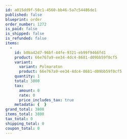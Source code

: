 ```yaml
---
id: a015dd9f-50c1-4560-bb46-5a7c54486de1
published: false
blueprint: order
order_number: 1272
is_paid: false
is_shipped: false
is_refunded: false
items:
  -
    id: b0ba42d7-96bf-44fe-9321-eb99f9466fd1
    product: 66e767a9-ee34-4dc4-8681-d09bb59f0cf5
    variant:
      variant: Polmaraton
      product: 66e767a9-ee34-4dc4-8681-d09bb59f0cf5
    quantity: 1
    total: 3800
    tax:
      amount: 0
      rate: 0
      price_includes_tax: true
    metadata: {  }
grand_total: 3800
items_total: 3800
tax_total: 0
shipping_total: 0
coupon_total: 0
---
```

